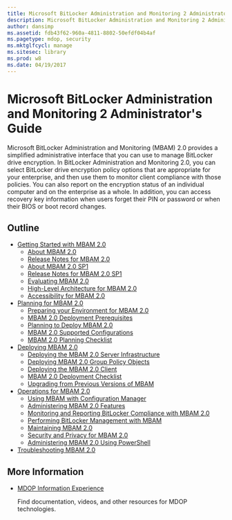 ```yaml
---
title: Microsoft BitLocker Administration and Monitoring 2 Administrator's Guide
description: Microsoft BitLocker Administration and Monitoring 2 Administrator's Guide
author: dansimp
ms.assetid: fdb43f62-960a-4811-8802-50efdf04b4af
ms.pagetype: mdop, security
ms.mktglfcycl: manage
ms.sitesec: library
ms.prod: w8
ms.date: 04/19/2017
---
```


# Microsoft BitLocker Administration and Monitoring 2 Administrator's Guide

Microsoft BitLocker Administration and Monitoring (MBAM) 2.0 provides a simplified administrative interface that you can use to manage BitLocker drive encryption. In BitLocker Administration and Monitoring 2.0, you can select BitLocker drive encryption policy options that are appropriate for your enterprise, and then use them to monitor client compliance with those policies. You can also report on the encryption status of an individual computer and on the enterprise as a whole. In addition, you can access recovery key information when users forget their PIN or password or when their BIOS or boot record changes.

## Outline

- [Getting Started with MBAM 2.0](getting-started-with-mbam-20-mbam-2.md)
  - [About MBAM 2.0](about-mbam-20-mbam-2.md)
  - [Release Notes for MBAM 2.0](release-notes-for-mbam-20-mbam-2.md)
  - [About MBAM 2.0 SP1](about-mbam-20-sp1.md)
  - [Release Notes for MBAM 2.0 SP1](release-notes-for-mbam-20-sp1.md)
  - [Evaluating MBAM 2.0](evaluating-mbam-20-mbam-2.md)
  - [High-Level Architecture for MBAM 2.0](high-level-architecture-for-mbam-20-mbam-2.md)
  - [Accessibility for MBAM 2.0](accessibility-for-mbam-20-mbam-2.md)
- [Planning for MBAM 2.0](planning-for-mbam-20-mbam-2.md)
  - [Preparing your Environment for MBAM 2.0](preparing-your-environment-for-mbam-20-mbam-2.md)
  - [MBAM 2.0 Deployment Prerequisites](mbam-20-deployment-prerequisites-mbam-2.md)
  - [Planning to Deploy MBAM 2.0](planning-to-deploy-mbam-20-mbam-2.md)
  - [MBAM 2.0 Supported Configurations](mbam-20-supported-configurations-mbam-2.md)
  - [MBAM 2.0 Planning Checklist](mbam-20-planning-checklist-mbam-2.md)
- [Deploying MBAM 2.0](deploying-mbam-20-mbam-2.md)
  - [Deploying the MBAM 2.0 Server Infrastructure](deploying-the-mbam-20-server-infrastructure-mbam-2.md)
  - [Deploying MBAM 2.0 Group Policy Objects](deploying-mbam-20-group-policy-objects-mbam-2.md)
  - [Deploying the MBAM 2.0 Client](deploying-the-mbam-20-client-mbam-2.md)
  - [MBAM 2.0 Deployment Checklist](mbam-20-deployment-checklist-mbam-2.md)
  - [Upgrading from Previous Versions of MBAM](upgrading-from-previous-versions-of-mbam.md)
- [Operations for MBAM 2.0](operations-for-mbam-20-mbam-2.md)
  - [Using MBAM with Configuration Manager](using-mbam-with-configuration-manager.md)
  - [Administering MBAM 2.0 Features](administering-mbam-20-features-mbam-2.md)
  - [Monitoring and Reporting BitLocker Compliance with MBAM 2.0](monitoring-and-reporting-bitlocker-compliance-with-mbam-20-mbam-2.md)
  - [Performing BitLocker Management with MBAM](performing-bitlocker-management-with-mbam-mbam-2.md)
  - [Maintaining MBAM 2.0](maintaining-mbam-20-mbam-2.md)
  - [Security and Privacy for MBAM 2.0](security-and-privacy-for-mbam-20-mbam-2.md)
  - [Administering MBAM 2.0 Using PowerShell](administering-mbam-20-using-powershell-mbam-2.md)
- [Troubleshooting MBAM 2.0](troubleshooting-mbam-20-mbam-2.md)

## More Information

- [MDOP Information Experience](index.md)

  Find documentation, videos, and other resources for MDOP technologies.

 

 





